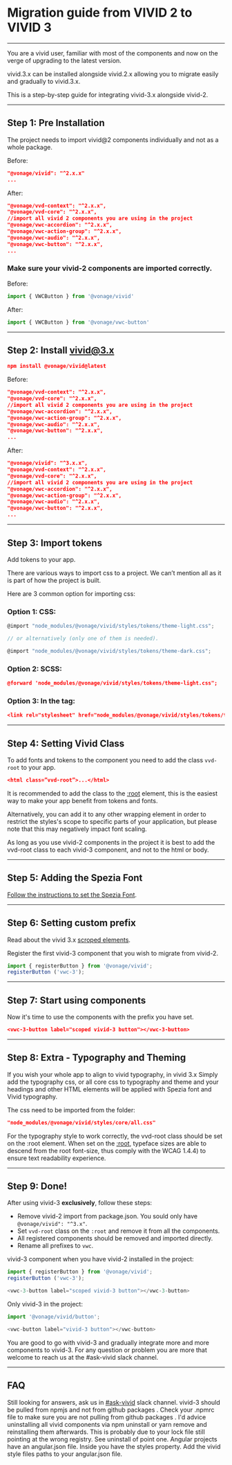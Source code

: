 # Migration guide from VIVID 2 to VIVID 3

---

You are a vivid user, familiar with most of the components and now on the verge of upgrading to the latest version.

vivid.3.x can be installed alongside vivid.2.x allowing you to migrate easily and gradually to vivid.3.x.

This is a step-by-step guide for integrating vivid-3.x alongside vivid-2.

---

## Step 1: Pre Installation

The project needs to import vivid@2 components individually and not as a whole package.

Before:

```json
"@vonage/vivid": "^2.x.x"
...
```

After: 

```json
"@vonage/vvd-context": "^2.x.x",
"@vonage/vvd-core": "^2.x.x",
//import all vivid 2 components you are using in the project
"@vonage/vwc-accordion": "^2.x.x",
"@vonage/vwc-action-group": "^2.x.x",
"@vonage/vwc-audio": "^2.x.x",
"@vonage/vwc-button": "^2.x.x",
...
```

### Make sure your vivid-2 components are imported correctly.

Before:

```js
import { VWCButton } from '@vonage/vivid'
```

After:

```js
import { VWCButton } from '@vonage/vwc-button'
```
---
## Step 2: Install vivid@3.x

```json
npm install @vonage/vivid@latest
```

Before:

```json
"@vonage/vvd-context": "^2.x.x",
"@vonage/vvd-core": "^2.x.x",
//import all vivid 2 components you are using in the project
"@vonage/vwc-accordion": "^2.x.x",
"@vonage/vwc-action-group": "^2.x.x",
"@vonage/vwc-audio": "^2.x.x",
"@vonage/vwc-button": "^2.x.x",
...
```

After: 

```json
"@vonage/vivid": "^3.x.x",
"@vonage/vvd-context": "^2.x.x",
"@vonage/vvd-core": "^2.x.x",
//import all vivid 2 components you are using in the project
"@vonage/vwc-accordion": "^2.x.x",
"@vonage/vwc-action-group": "^2.x.x",
"@vonage/vwc-audio": "^2.x.x",
"@vonage/vwc-button": "^2.x.x",
...
```

---

## Step 3: Import tokens

Add tokens to your app.

There are various ways to import css to a project. We can’t mention all as it is part of how the project is built.  

Here are 3 common option for importing css:

### Option 1: CSS:

```js
@import "node_modules/@vonage/vivid/styles/tokens/theme-light.css";

// or alternatively (only one of them is needed).

@import "node_modules/@vonage/vivid/styles/tokens/theme-dark.css";
```


### Option 2: SCSS:

```json
@forward 'node_modules/@vonage/vivid/styles/tokens/theme-light.css";
```

### Option 3: In the <head> tag:

```json
<link rel="stylesheet" href="node_modules/@vonage/vivid/styles/tokens/theme-light.css" media="all">
```
---

## Step 4: Setting Vivid Class

To add fonts and tokens to the component you need to add the class `vvd-root` to your app.

```json
<html class=”vvd-root”>...</html>
```

It is recommended to add the class to the [:root](https://developer.mozilla.org/en-US/docs/Web/CSS/:root) element, this is the easiest way to make your app benefit from tokens and fonts.

Alternatively, you can add it to any other wrapping element in order to restrict the styles's scope to specific parts of your application, but please note that this may negatively impact font scaling.

<vwc-note connotation="warning" headline="Avoid Tokens Collisions">As long as you use vivid-2 components in the project it is best to add the vvd-root class to each vivid-3 component, and not to the html or body.</vwc-note>

---
## Step 5: Adding the Spezia Font

[Follow the instructions to set the Spezia Font](docs/getting-started/fonts-and-tokens).

---
## Step 6: Setting custom prefix

Read about the vivid 3.x [scroped elements](docs/getting-started/advanced/#scoped-elements).

Register the first vivid-3 component that you wish to migrate from vivid-2.

```js
import { registerButton } from '@vonage/vivid';
registerButton ('vwc-3');
```
---
## Step 7: Start using components

Now it's time to use the components with the prefix you have set.

```json
<vwc-3-button label="scoped vivid-3 button"></vwc-3-button>
```
---
## Step 8: Extra - Typography and Theming

If you wish your whole app to align to vivid typography, in vivid 3.x  Simply add the typography css, or all core css to typography and theme and your headings and other HTML elements will be applied with Spezia font and Vivid typography.

The css need to be imported from the folder:

```json
"node_modules/@vonage/vivid/styles/core/all.css"
```

For the typography style to work correctly, the vvd-root class should be set on the :root element. When set on the [:root](https://developer.mozilla.org/en-US/docs/Web/CSS/:root), typeface sizes are able to descend from the root font-size, thus comply with the WCAG 1.4.4) to ensure text readability experience.

---
## Step 9: Done!

After using vivid-3 **exclusively**, follow these steps:

- Remove vivid-2 import from package.json. You sould only have `@vonage/vivid": "^3.x"`.
- Set `vvd-root` class on the `:root` and remove it from all the components.
- All registered components should be removed and imported directly.
- Rename all prefixes to `vwc`.

vivid-3 component when you have vivid-2 installed in the project:

```js
import { registerButton } from '@vonage/vivid';
registerButton ('vwc-3');

<vwc-3-button label="scoped vivid-3 button"></vwc-3-button>
```

Only vivid-3 in the project:

```js
import '@vonage/vivid/button';

<vwc-button label="vivid-3 button"></vwc-button>
```

You are good to go with vivid-3 and gradually integrate more and more components to vivid-3.
For any question or problem you are more that welcome to reach us at the #ask-vivid slack channel. 

---

## FAQ
Still looking for answers, ask us in [#ask-vivid](https://vonage.slack.com/archives/C013F0YKH99) slack channel.
<vwc-accordion>
  <vwc-accordion-item heading="'No matching version found for' Error">
    vivid-3 should be pulled from npmjs and not from github packages . Check your .npmrc file to make sure you are not pulling from github packages . I'd advice uninstalling all vivid components via npm uninstall or yarn remove and reinstalling them afterwards.
  </vwc-accordion-item>
  <vwc-accordion-item heading="403 in CI after installing from npmjs">
    This is probably due to your lock file still pointing at the wrong registry. See uninstall of point one.
  </vwc-accordion-item>
  <vwc-accordion-item heading="Loading external CSS in angular">
    Angular projects have an angular.json file. Inside you have the  styles property. Add the vivid style files paths to your angular.json file.
  </vwc-accordion-item>
</vwc-accordion>

